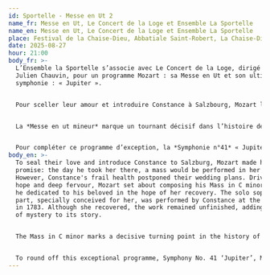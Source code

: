 ```yaml
---
id: Sportelle - Messe en Ut 2
name_fr: Messe en Ut, Le Concert de la Loge et Ensemble La Sportelle
name_en: Messe en Ut, Le Concert de la Loge et Ensemble La Sportelle
place: Festival de la Chaise-Dieu, Abbatiale Saint-Robert, La Chaise-Dieu
date: 2025-08-27
hour: 21:00
body_fr: >-
  L’Ensemble la Sportelle s’associe avec Le Concert de la Loge, dirigé par
  Julien Chauvin, pour un programme Mozart : sa Messe en Ut et son ultime
  symphonie : « Jupiter ».


  Pour sceller leur amour et introduire Constance à Salzbourg, Mozart lui fit une promesse : le jour où il l’y emmènerait, une messe serait jouée en son honneur. Toutefois, la santé fragile de Constance repoussa leur projet de mariage. Animé par l’espoir et une profonde ferveur, Mozart entreprit alors de composer sa *Messe en ut mineur*, qu’il dédia à sa bien-aimée dans l’espoir de sa guérison. La partie de soprano solo, spécialement conçue pour elle, fut interprétée par Constance lors de la création en 1783. Si elle retrouva la santé, l’œuvre, quant à elle, resta inachevée, ajoutant à son histoire une touche de mystère.


  La *Messe en ut mineur* marque un tournant décisif dans l’histoire de la musique sacrée. S’inspirant de Bach et Haendel, tout en intégrant les innovations stylistiques du classicisme viennois, Mozart parvient à fusionner la majesté du style baroque avec la clarté et l’équilibre de son époque. Il pousse l’art sacré vers de nouveaux sommets en y introduisant des éléments empruntés à l’opéra : les arias solistes, virtuoses et profondément expressives, tissent un lien émouvant entre le divin et le terrestre. L’œuvre annonce déjà l’émotion exacerbée et le lyrisme du romantisme musical à venir.


  Pour compléter ce programme d’exception, la *Symphonie n°41* « Jupiter », ultime chef-d’œuvre symphonique de Mozart, brille par sa puissance éclatante.
body_en: >-
  To seal their love and introduce Constance to Salzburg, Mozart made her a
  promise: the day he took her there, a mass would be performed in her honour.
  However, Constance's frail health postponed their wedding plans. Driven by
  hope and deep fervour, Mozart set about composing his Mass in C minor, which
  he dedicated to his beloved in the hope of her recovery. The solo soprano
  part, specially conceived for her, was performed by Constance at the premiere
  in 1783. Although she recovered, the work remained unfinished, adding a touch
  of mystery to its story.


  The Mass in C minor marks a decisive turning point in the history of sacred music. Drawing inspiration from Bach and Handel, while incorporating the stylistic innovations of Viennese classicism, Mozart succeeded in fusing the majesty of the Baroque style with the clarity and balance of his time. He pushed sacred art to new heights by introducing elements borrowed from opera: the virtuoso and deeply expressive solo arias weave a moving link between the divine and the earthly. The work already heralds the heightened emotion and lyricism of the musical romanticism to come.


  To round off this exceptional programme, Symphony No. 41 ‘Jupiter’, Mozart's last symphonic masterpiece, shines with its dazzling power.
---
```

